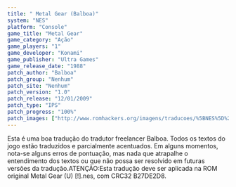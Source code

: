```yaml
---
title: " Metal Gear (Balboa)"
system: "NES"
platform: "Console"
game_title: "Metal Gear"
game_category: "Ação"
game_players: "1"
game_developer: "Konami"
game_publisher: "Ultra Games"
game_release_date: "1988"
patch_author: "Balboa"
patch_group: "Nenhum"
patch_site: "Nenhum"
patch_version: "1.0"
patch_release: "12/01/2009"
patch_type: "IPS"
patch_progress: "100%"
patch_images: ["http://www.romhackers.org/imagens/traducoes/%5BNES%5D%20Metal%20Gear%20-%20Balboa%20-%201.png","http://www.romhackers.org/imagens/traducoes/%5BNES%5D%20Metal%20Gear%20-%20Balboa%20-%202.png","http://www.romhackers.org/imagens/traducoes/%5BNES%5D%20Metal%20Gear%20-%20Balboa%20-%203.png"]
---
```

Esta é uma boa tradução do tradutor freelancer Balboa. Todos os textos do jogo estão traduzidos e parcialmente acentuados. Em alguns momentos, nota-se alguns erros de pontuação, mas nada que atrapalhe o entendimento dos textos ou que não possa ser resolvido em futuras versões da tradução.ATENÇÃO:Esta tradução deve ser aplicada na ROM original Metal Gear (U) [!].nes, com CRC32 B27DE2D8.